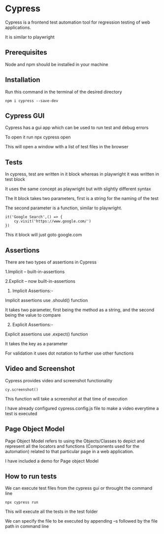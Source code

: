 
# Cypress

Cypress is a frontend test automation tool for regression testing of web applications.

It is similar to playwright


## Prerequisites

Node and npm should be installed in your machine

## Installation 

Run this command in the terminal of the desired directory

    npm i cypress --save-dev
## Cypress GUI

Cypress has a gui app which can be used to run test and debug errors

To open it run npx cypress open

This will open a window with a list of test files in the browser
## Tests

In cypress, test are written in it block whereas in playwright it was written in test block

It uses the same concept as playwright but with slightly different syntax

The It block takes two parameters, first is a string for the naming of the test

The second parameter is a function, similar to playwright.
    
    it('Google Search',() => {
        cy.visit('https://www.google.com/')
    })
    
This it block will just goto google.com
## Assertions

There are two types of assertions in Cypress

1.Implicit – built-in-assertions

2.Explicit – now built-in-assertions

1. Implicit Assertions:-

Implicit assertions use .should() function

It takes two parameter, first being the method as a string, and the second being the value to compare

2. Explicit Assertions:-

Explicit assertions use .expect() function

It takes the key as a parameter

For validation it uses dot notation to further use other functions
## Video and Screenshot

Cypress provides video and screenshot functionality 

    cy.screenshot() 

This function will take a screenshot at that time of execution

I have already configured cypress.config.js file to make a video everytime a test is executed
## Page Object Model

Page Object Model refers to using the Objects/Classes to depict and represent all the locators and functions (Components used for the automation) related to that particular page in a web application. 
    
I have included a demo for Page object Model
## How to run tests

 We can execute test files from the cypress gui or throught the command line

    npx cypress run 

This will execute all the tests in the test folder

We can specify the file to be executed by appending –s followed by the file path in command line